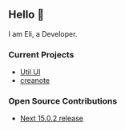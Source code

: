 ## Hello 👋
I am Eli, a Developer.

### Current Projects

- [Util UI](https://utilui.com/)
- [creanote](https://github.com/elitalpa/creanote)

### Open Source Contributions

- [Next 15.0.2 release](https://github.com/vercel/next.js/releases/tag/v15.0.2)

<!--
**elitalpa/elitalpa** is a ✨ _special_ ✨ repository because its `README.md` (this file) appears on your GitHub profile.

Here are some ideas to get you started:

- 🔭 I’m currently working on ...
- 🌱 I’m currently learning ...
- 👯 I’m looking to collaborate on ...
- 🤔 I’m looking for help with ...
- 💬 Ask me about ...
- 📫 How to reach me: ...
- 😄 Pronouns: ...
- ⚡ Fun fact: ...
-->
